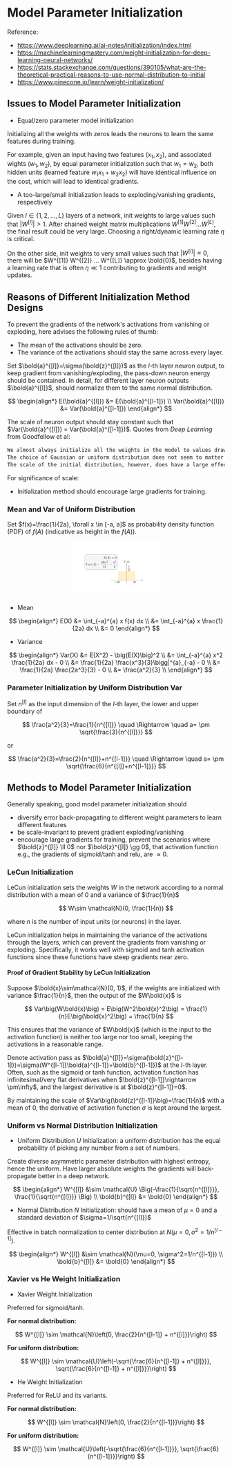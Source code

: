 # Model Parameter Initialization

Reference:

* https://www.deeplearning.ai/ai-notes/initialization/index.html
* https://machinelearningmastery.com/weight-initialization-for-deep-learning-neural-networks/
* https://stats.stackexchange.com/questions/390105/what-are-the-theoretical-practical-reasons-to-use-normal-distribution-to-initial
* https://www.pinecone.io/learn/weight-initialization/

## Issues to Model Parameter Initialization

* Equal/zero parameter model initialization

Initializing all the weights with zeros leads the neurons to learn the same features during training.

For example, given an input having two features $(x_1, x_2)$, and associated wights $(w_1, w_2)$, by equal parameter initialization such that $w_1=w_2$,
both hidden units (learned feature $w_1 x_1+w_2 x_2$) will have identical influence on the cost, which will lead to identical gradients.

* A too-large/small initialization leads to exploding/vanishing gradients, respectively

Given $l\in\{1,2,...,L\}$ layers of a network, init weights to large values such that $|W^{[l]}|>1$.
After chained weight matrix multiplications $W^{[1]} W^{[2]} ... W^{[L]}$, the final result could be very large.
Choosing a right/dynamic learning rate $\eta$ is critical.

On the other side, init weights to very small values such that $|W^{[l]}| \approx 0$, there will be $W^{[1]} W^{[2]} ... W^{[L]} \approx \bold{0}$, besides having a learning rate that is often $\eta \ll 1$ contributing to gradients and weight updates.

## Reasons of Different Initialization Method Designs

To prevent the gradients of the network's activations from vanishing or exploding, here advises the following rules of thumb:

* The mean of the activations should be zero.
* The variance of the activations should stay the same across every layer.

Set $\bold{a}^{[l]}=\sigma(\bold{z}^{[l]})$ as the $l$-th layer neuron output, to keep gradient from vanishing/exploding, the pass-down neuron energy should be contained.
In detail, for different layer neuron outputs $\bold{a}^{[l]}$, should normalize them to the same normal distribution.

$$
\begin{align*}
    E(\bold{a}^{[l]}) &= E(\bold{a}^{[l-1]}) \\
    Var(\bold{a}^{[l]}) &= Var(\bold{a}^{[l-1]})
\end{align*}
$$

The scale of neuron output should stay constant such that $Var(\bold{a}^{[l]}) = Var(\bold{a}^{[l-1]})$.
Quotes from *Deep Learning* from Goodfellow et al:

```txt
We almost always initialize all the weights in the model to values drawn randomly from a Gaussian or uniform distribution.
The choice of Gaussian or uniform distribution does not seem to matter very much, but has not been exhaustively studied.
The scale of the initial distribution, however, does have a large effect on both the outcome of the optimization procedure and on the ability of the network to generalize.
```

For significance of scale:

* Initialization method should encourage large gradients for training.

### Mean and Var of Uniform Distribution

Set $f(x)=\frac{1}{2a}, \forall x \in [-a, a]$ as probability density function (PDF) of $f(A)$ (indicative as height in the $f(A)$).

<div style="display: flex; justify-content: center;">
      <img src="imgs/uniform_dist.png" width="40%" height="20%" alt="uniform_dist" />
</div>
</br>

* Mean

$$
\begin{align*}
E(X) &= \int_{-a}^{a} x f(x) dx \\
&= \int_{-a}^{a} x \frac{1}{2a} dx \\
&= 0
\end{align*}
$$

* Variance

$$
\begin{align*}
Var(X) &= E(X^2) - \big(E(X)\big)^2 \\
&= \int_{-a}^{a} x^2 \frac{1}{2a} dx - 0 \\
&= \frac{1}{2a} \frac{x^3}{3}\bigg|^{a}_{-a} - 0 \\
&= \frac{1}{2a} \frac{2a^3}{3} - 0 \\
&= \frac{a^2}{3} \\
\end{align*}
$$

### Parameter Initialization by Uniform Distribution Var

Set $n^{[l]}$ as the input dimension of the $l$-th layer, the lower and upper boundary of 

$$
\frac{a^2}{3}=\frac{1}{n^{[l]}}
\quad \Rightarrow \quad
a= \pm \sqrt{\frac{3}{n^{[l]}}}
$$

or

$$
\frac{a^2}{3}=\frac{2}{n^{[l]}+n^{[l-1]}}
\quad \Rightarrow \quad
a= \pm \sqrt{\frac{6}{n^{[l]}+n^{[l-1]}}}
$$

## Methods to Model Parameter Initialization

Generally speaking, good model parameter initialization should

* diversify error back-propagating to different weight parameters to learn different features
* be scale-invariant to prevent gradient exploding/vanishing
* encourage large gradients for training, prevent the scenarios where $\bold{z}^{[l]} \ll 0$ nor $\bold{z}^{[l]} \gg 0$, that activation function e.g., the gradients of sigmoid/tanh and relu, are $\approx 0$.

### LeCun Initialization

LeCun initialization sets the weights $W$ in the network according to a normal distribution with a mean of $0$ and a variance of $\frac{1}{n}$

$$
W\sim \mathcal{N}(0, \frac{1}{n})
$$

where $n$ is the number of input units (or neurons) in the layer.

LeCun initialization helps in maintaining the variance of the activations through the layers, which can prevent the gradients from vanishing or exploding.
Specifically, it works well with sigmoid and tanh activation functions since these functions have steep gradients near zero.

#### Proof of Gradient Stability by LeCun Initialization

Suppose $\bold{x}\sim\mathcal{N}(0, 1)$, if the weights are initialized with variance $\frac{1}{n}$, then the output of the $W\bold{x}$ is

$$
Var\big(W\bold{x}\big) = E\big(W^2\bold{x}^2\big) = \frac{1}{n}E\big(\bold{x}^2\big) = \frac{1}{n}
$$

This ensures that the variance of $W\bold{x}$ (which is the input to the activation function) is neither too large nor too small, keeping the activations in a reasonable range.

Denote activation pass as $\bold{a}^{[l]}=\sigma(\bold{z}^{[l-1]})=\sigma(W^{[l-1]}\bold{a}^{[l-1]}+\bold{b}^{[l-1]})$ at the $l$-th layer.
Often, such as the sigmoid or tanh function, activation function has infinitesimal/very flat derivatives when $\bold{z}^{[l-1]}\rightarrow \pm\infty$, and the largest derivative is at $\bold{z}^{[l-1]}=0$.

By maintaining the scale of $Var\big(\bold{z}^{[l-1]}\big)=\frac{1}{n}$ with a mean of $0$, the derivative of activation function $\sigma$ is kept around the largest.

### Uniform vs Normal Distribution Initialization

* Uniform Distribution $U$ Initialization: a uniform distribution has the equal probability of picking any number from a set of numbers.

Create diverse asymmetric parameter distribution with highest entropy, hence the uniform.
Have larger absolute weights the gradients will back-propagate better in a deep network.

$$
\begin{align*}
W^{[l]} &\sim \mathcal{U} \Big(-\frac{1}{\sqrt{n^{[l]}}}, \frac{1}{\sqrt{n^{[l]}}} \Big) \\
\bold{b}^{[l]} &= \bold{0}
\end{align*}
$$

* Normal Distribution $N$ Initialization: should have a mean of $\mu=0$ and a standard deviation of $\sigma=1/\sqrt{n^{[l]}}$

Effective in batch normalization to center distribution at $N(\mu=0, \sigma^2=1/n^{[l-1]})$.

$$
\begin{align*}
W^{[l]} &\sim \mathcal{N}(\mu=0, \sigma^2=1/n^{[l-1]}) \\
\bold{b}^{[l]} &= \bold{0}
\end{align*}
$$

### Xavier vs He Weight Initialization

* Xavier Weight Initialization

Preferred for sigmoid/tanh.

**For normal distribution:**

$$
W^{[l]} \sim \mathcal{N}\left(0, \frac{2}{n^{[l-1]} + n^{[l]}}\right)
$$

**For uniform distribution:**

$$
W^{[l]} \sim \mathcal{U}\left(-\sqrt{\frac{6}{n^{[l-1]} + n^{[l]}}}, \sqrt{\frac{6}{n^{[l-1]} + n^{[l]}}}\right)
$$

* He Weight Initialization

Preferred for ReLU and its variants.

**For normal distribution:**

$$
W^{[l]} \sim \mathcal{N}\left(0, \frac{2}{n^{[l-1]}}\right)
$$

**For uniform distribution:**

$$
W^{[l]} \sim \mathcal{U}\left(-\sqrt{\frac{6}{n^{[l-1]}}}, \sqrt{\frac{6}{n^{[l-1]}}}\right)
$$
